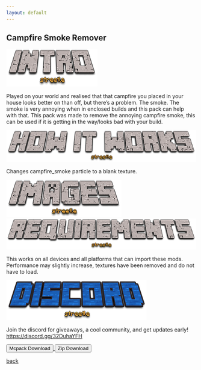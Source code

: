```yaml
---
layout: default
---
```


## Campfire Smoke Remover

<img src="/all/intro.png" alt="intro">

Played on your world and realised that that campfire you placed in your house looks better on than off, but there’s a problem. The smoke. The smoke is very annoying when in enclosed builds and this pack can help with that. This pack was made to remove the annoying campfire smoke, this can be used if it is getting in the way/looks bad with your build.

<img src="/all/how.png" alt="howitworks">

Changes campfire_smoke particle to a blank texture.

<img src="/all/images.png" alt="images">



<img src="/all/req.png" alt="requirements">

This works on all devices and all platforms that can import these mods. Performance may slightly increase, textures have been removed and do not have to load.

<img src="/all/discord.png" alt="discord">

Join the discord for giveaways, a cool community, and get updates early! 
https://discord.gg/32DuhaYFH

<a href="/campfiresmokeremover/campfire-smoke-remover-mcpack.mcpack" download="campfire-smoke-remover-mcpack"> 
<button type="button">Mcpack Download</button> 
</a>

<a href="/campfiresmokeremover/campfire-smoke-remover-zip.zip" download="campfire-smoke-remover-zip"> 
<button type="button">Zip Download</button> 
</a>

[back](./)
<head>
<script async src="https://pagead2.googlesyndication.com/pagead/js/adsbygoogle.js?client=ca-pub-5850853284840895"
     crossorigin="anonymous"></script>
</head>
